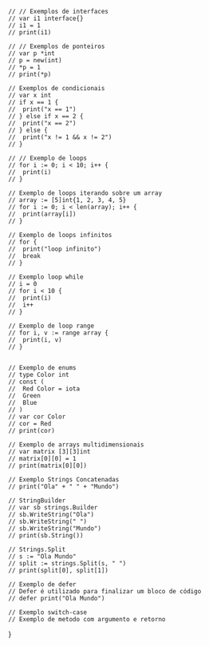     // // Exemplos de interfaces
    // var i1 interface{}
    // i1 = 1
    // print(i1)

    // // Exemplos de ponteiros
    // var p *int
    // p = new(int)
    // *p = 1
    // print(*p)

    // Exemplos de condicionais
    // var x int
    // if x == 1 {
    // 	print("x == 1")
    // } else if x == 2 {
    // 	print("x == 2")
    // } else {
    // 	print("x != 1 && x != 2")
    // }

    // // Exemplo de loops
    // for i := 0; i < 10; i++ {
    // 	print(i)
    // }

    // Exemplo de loops iterando sobre um array
    // array := [5]int{1, 2, 3, 4, 5}
    // for i := 0; i < len(array); i++ {
    // 	print(array[i])
    // }

    // Exemplo de loops infinitos
    // for {
    // 	print("loop infinito")
    // 	break
    // }

    // Exemplo loop while
    // i = 0
    // for i < 10 {
    // 	print(i)
    // 	i++
    // }

    // Exemplo de loop range
    // for i, v := range array {
    // 	print(i, v)
    // }


    // Exemplo de enums
    // type Color int
    // const (
    // 	Red Color = iota
    // 	Green
    // 	Blue
    // )
    // var cor Color
    // cor = Red
    // print(cor)

    // Exemplo de arrays multidimensionais
    // var matrix [3][3]int
    // matrix[0][0] = 1
    // print(matrix[0][0])

    // Exemplo Strings Concatenadas
    // print("Ola" + " " + "Mundo")

    // StringBuilder
    // var sb strings.Builder
    // sb.WriteString("Ola")
    // sb.WriteString(" ")
    // sb.WriteString("Mundo")
    // print(sb.String())

    // Strings.Split
    // s := "Ola Mundo"
    // split := strings.Split(s, " ")
    // print(split[0], split[1])

    // Exemplo de defer
    // Defer é utilizado para finalizar um bloco de código
    // defer print("Ola Mundo")

    // Exemplo switch-case
    // Exemplo de metodo com argumento e retorno

}
